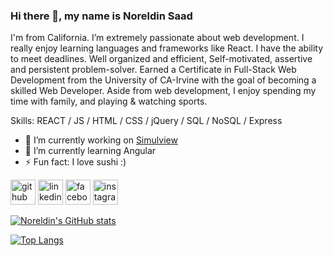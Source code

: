 ### Hi there 👋, my name is Noreldin Saad

I'm from California. I’m extremely passionate about web development. I really enjoy learning languages and frameworks like React. I have the ability to meet deadlines. Well organized and efficient, Self-motivated, assertive and persistent problem-solver. Earned a Certificate in Full-Stack Web Development from the University of CA-Irvine with the goal of becoming a skilled Web Developer. Aside from web development, I enjoy spending my time with family, and playing & watching sports.

Skills:  REACT / JS / HTML / CSS / jQuery / SQL / NoSQL / Express

- 🔭 I’m currently working on [Simulview](https://github.com/Noreldin-S/Simulview)
- 🌱 I’m currently learning Angular 
- ⚡ Fun fact: I love sushi :) 


[<img src='https://cdn.jsdelivr.net/npm/simple-icons@3.0.1/icons/github.svg' alt='github' height='40'>](https://github.com/Noreldin-S)  [<img src='https://cdn.jsdelivr.net/npm/simple-icons@3.0.1/icons/linkedin.svg' alt='linkedin' height='40'>](https://www.linkedin.com/in/noreldin-saad-835930108/)  [<img src='https://cdn.jsdelivr.net/npm/simple-icons@3.0.1/icons/facebook.svg' alt='facebook' height='40'>](https://www.facebook.com/NourTarekSaad/)  [<img src='https://cdn.jsdelivr.net/npm/simple-icons@3.0.1/icons/instagram.svg' alt='instagram' height='40'>](https://www.instagram.com/noreldinzz/)  
  
[![Noreldin's GitHub stats](https://github-readme-stats.vercel.app/api?username=Noreldin-S&show_icons=true&theme=radical)
](https://github.com/Noreldin-S/github-readme-stats)

[![Top Langs](https://github-readme-stats.vercel.app/api/top-langs/?username=Noreldin-S&layout=compact)](https://github.com/Noreldin-S/github-readme-stats)

